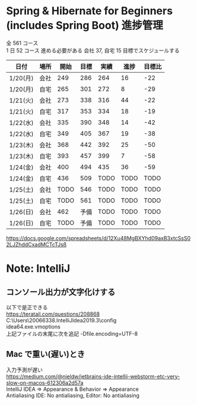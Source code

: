 # Spring & Hibernate for Beginners (includes Spring Boot) 進捗管理

全 561 コース  
1 日 52 コース 進める必要がある
会社 37, 自宅 15 目標でスケジュールする

| 日付     | 場所 | 開始 | 目標 | 実績 | 進捗 | 目標比 |
| -------- | ---- | ---- | ---- | ---- | ---- | ------ |
| 1/20(月) | 会社 | 249  | 286  | 264  | 16   | -22    |
| 1/20(月) | 自宅 | 265  | 301  | 272  | 8    | -29    |
| 1/21(火) | 会社 | 273  | 338  | 316  | 44   | -22    |
| 1/21(火) | 自宅 | 317  | 353  | 334  | 18   | -19    |
| 1/22(水) | 会社 | 335  | 390  | 348  | 14   | -42    |
| 1/22(水) | 自宅 | 349  | 405  | 367  | 19   | -38    |
| 1/23(木) | 会社 | 368  | 442  | 392  | 25   | -50    |
| 1/23(木) | 自宅 | 393  | 457  | 399  | 7    | -58    |
| 1/24(金) | 会社 | 400  | 494  | 435  | 36   | -59    |
| 1/24(金) | 自宅 | 436  | 509  | TODO | TODO | TODO   |
| 1/25(土) | 会社 | TODO | 546  | TODO | TODO | TODO   |
| 1/25(土) | 自宅 | TODO | 561  | TODO | TODO | TODO   |
| 1/26(日) | 会社 | 462  | 予備 | TODO | TODO | TODO   |
| 1/26(日) | 自宅 | TODO | 予備 | TODO | TODO | TODO   |

https://docs.google.com/spreadsheets/d/12Xu48MgBXYhd09axB3xtcSsS02LJZhddCxadMCTcTJsß

# Note: IntelliJ

## コンソール出力が文字化けする

以下で是正できる  
https://teratail.com/questions/208868  
C:\Users\20066338\.IntelliJIdea2019.3\config  
idea64.exe.vmoptions  
上記ファイルの末尾に次を追記 -Dfile.encoding=UTF-8

## Mac で重い(遅い)とき

入力予測が遅い  
https://medium.com/@nieldw/jetbrains-ide-intellij-webstorm-etc-very-slow-on-macos-612306a2d57a  
IntelliJ IDEA => Appearance & Behavior => Appearance  
Antialiasing IDE: No antialiasing, Editor: No antialiasing
